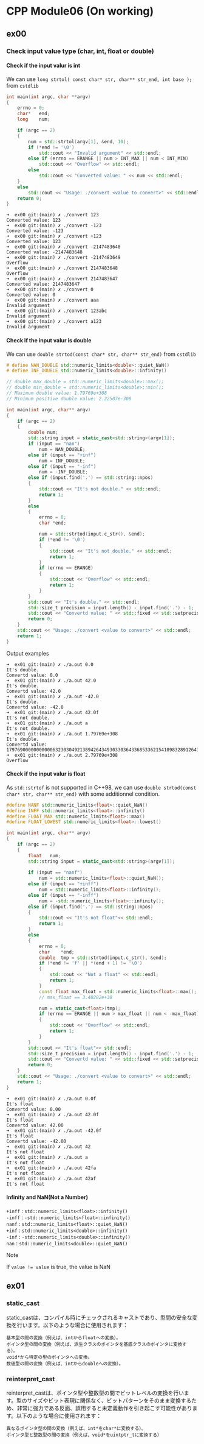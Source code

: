 # CPP Module06 (On working)

## ex00
### Check input value type (char, int, float or double)
#### Check if the input valur is int
We can use `long strtol( const char* str, char** str_end, int base );` from `cstdlib`

```c++
int	main(int argc, char **argv)
{
	errno = 0;
	char*	end;
	long	num;

	if (argc == 2)
	{
		num = std::strtol(argv[1], &end, 10);
		if (*end != '\0')
			std::cout << "Invalid argument" << std::endl;
		else if (errno == ERANGE || num > INT_MAX || num < INT_MIN)
			std::cout << "Overflow" << std::endl;
		else
			std::cout << "Converted value: " << num << std::endl;
	}
	else
		std::cout << "Usage: ./convert <value to convert>" << std::endl;
    return 0;
}
```
```
➜  ex00 git:(main) ✗ ./convert 123
Converted value: 123
➜  ex00 git:(main) ✗ ./convert -123  
Converted value: -123
➜  ex00 git:(main) ✗ ./convert +123
Converted value: 123
➜  ex00 git:(main) ✗ ./convert -2147483648
Converted value: -2147483648
➜  ex00 git:(main) ✗ ./convert -2147483649
Overflow
➜  ex00 git:(main) ✗ ./convert 2147483648
Overflow
➜  ex00 git:(main) ✗ ./convert 2147483647
Converted value: 2147483647
➜  ex00 git:(main) ✗ ./convert 0         
Converted value: 0
➜  ex00 git:(main) ✗ ./convert aaa
Invalid argument
➜  ex00 git:(main) ✗ ./convert 123abc
Invalid argument
➜  ex00 git:(main) ✗ ./convert a123
Invalid argument

```

#### Check if the input valur is double
We can use `double strtod(const char* str, char** str_end)` from `cstdlib`

```c++
# define NAN_DOUBLE std::numeric_limits<double>::quiet_NaN()
# define INF_DOUBLE std::numeric_limits<double>::infinity()

// double max_double = std::numeric_limits<double>::max();
// double min_double = std::numeric_limits<double>::min();
// Maximum double value: 1.79769e+308
// Minimum positive double value: 2.22507e-308

int	main(int argc, char** argv)
{
	if (argc == 2)
	{
		double num;
		std::string input = static_cast<std::string>(argv[1]);
		if (input == "nan")
			num = NAN_DOUBLE;
		else if (input == "+inf")
			num = INF_DOUBLE;
		else if (input == "-inf")
			num = -INF_DOUBLE;
		else if (input.find('.') == std::string::npos)
		{
			std::cout << "It's not double." << std::endl;
			return 1;
		}
		else
		{
    		errno = 0;
    		char *end;

    		num = std::strtod(input.c_str(), &end);
    		if (*end != '\0')
    		{
    			std::cout << "It's not double." << std::endl;
        		return 1;
    		}
    		if (errno == ERANGE)
    		{
        		std::cout << "Overflow" << std::endl;
        		return 1;
    		}    
		}
		std::cout << "It's double." << std::endl;
		std::size_t precision = input.length() - input.find('.') - 1;
		std::cout << "Convertd value: " << std::fixed << std::setprecision(precision) << num << std::endl;
		return 0;
	}
	std::cout << "Usage: ./convert <value to convert>" << std::endl;
	return 1;
}
```
   
Output examples   
```
➜  ex01 git:(main) ✗ ./a.out 0.0
It's double.
Convertd value: 0.0
➜  ex01 git:(main) ✗ ./a.out 42.0
It's double.
Convertd value: 42.0
➜  ex01 git:(main) ✗ ./a.out -42.0
It's double.
Convertd value: -42.0
➜  ex01 git:(main) ✗ ./a.out 42.0f
It's not double.
➜  ex01 git:(main) ✗ ./a.out a    
It's not double.
➜  ex01 git:(main) ✗ ./a.out 1.79769e+308        
It's double.
Convertd value: 179769000000000006323030492138942643493033036433685336215410983289126434148906289940615299632196609445533816320312774433484859900046491141051651091672734470972759941382582304802812882753059262973637182942535982636884444611376868582636745405553206881859340916340092953230149901406738427651121855107737424232448.0000000000
➜  ex01 git:(main) ✗ ./a.out 2.79769e+308
Overflow
```

#### Check if the input valur is float
As `std::strtof` is not supported in C++98, we can use `double strtod(const char* str, char** str_end)` with some additionnel condition.

```c++
#define NANF std::numeric_limits<float>::quiet_NaN()
#define INFF std::numeric_limits<float>::infinity()
#define FLOAT_MAX std::numeric_limits<float>::max()
#define FLOAT_LOWEST std::numeric_limits<float>::lowest()

int	main(int argc, char** argv)
{
	if (argc == 2)
	{
		float	num;
		std::string input = static_cast<std::string>(argv[1]);
	
		if (input == "nanf")
			num = std::numeric_limits<float>::quiet_NaN();
		else if (input == "+inff")
			num = std::numeric_limits<float>::infinity();
		else if (input == "-inff")
			num = -std::numeric_limits<float>::infinity();
		else if (input.find('.') == std::string::npos)
		{
			std::cout << "It's not float"<< std::endl;
			return 1;
		}
		else
		{
			errno = 0;
			char	*end;
			double	tmp = std::strtod(input.c_str(), &end);
			if (*end != 'f' || *(end + 1) != '\0')
			{
				std::cout << "Not a float" << std::endl;
				return 1;
			}
			const float	max_float = std::numeric_limits<float>::max();
			// max_float == 3.40282e+38

			num = static_cast<float>(tmp);
			if (errno == ERANGE || num > max_float || num < -max_float)
			{
				std::cout << "Overflow" << std::endl;
				return 1;
			}
		}
		std::cout << "It's float"<< std::endl;
		std::size_t precision = input.length() - input.find('.') - 1;
		std::cout << "Convertd value: " << std::fixed << std::setprecision(precision) << num << std::endl;
		return 0;
	}
	std::cout << "Usage: ./convert <value to convert>" << std::endl;
	return 1;
}
```
```
➜  ex01 git:(main) ✗ ./a.out 0.0f                      
It's float
Convertd value: 0.00
➜  ex01 git:(main) ✗ ./a.out 42.0f
It's float
Convertd value: 42.00
➜  ex01 git:(main) ✗ ./a.out -42.0f
It's float
Convertd value: -42.00
➜  ex01 git:(main) ✗ ./a.out 42    
It's not float
➜  ex01 git:(main) ✗ ./a.out a 
It's not float
➜  ex01 git:(main) ✗ ./a.out 42fa
It's not float
➜  ex01 git:(main) ✗ ./a.out 42af
It's not float
```

#### Infinity and NaN(Not a Number)

`+inff` : `std::numeric_limits<float>::infinity()`  
`-inff` : `-std::numeric_limits<float>::infinity()`  
`nanf` : `std::numeric_limits<float>::quiet_NaN()`  
`+inf` : `std::numeric_limits<double>::infinity()`  
`-inf` : `-std::numeric_limits<double>::infinity()`  
`nan` : `std::numeric_limits<double>::quiet_NaN()`  

> [!NOTE]
> If `value != value` is true, the value is NaN

## ex01

### static_cast

static_castは、コンパイル時にチェックされるキャストであり、型間の安全な変換を行います。以下のような場合に使用されます：

    基本型の間の変換（例えば、intからfloatへの変換）。
    ポインタ型の間の変換（例えば、派生クラスのポインタを基底クラスのポインタに変換する）。
    void*から特定の型のポインタへの変換。
    数値型の間の変換（例えば、intからdoubleへの変換）。

### reinterpret_cast

reinterpret_castは、ポインタ型や整数型の間でビットレベルの変換を行います。型のサイズやビット表現に関係なく、ビットパターンをそのまま変換するため、非常に強力である反面、誤用すると未定義動作を引き起こす可能性があります。以下のような場合に使用されます：

    異なるポインタ型の間の変換（例えば、int*をchar*に変換する）。
    ポインタ型と整数型の間の変換（例えば、void*をuintptr_tに変換する）
	
